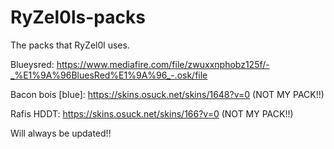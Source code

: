# RyZel0ls-packs
The packs that RyZel0l uses.


Blueysred:
https://www.mediafire.com/file/zwuxxnphobz125f/-_%E1%9A%96BluesRed%E1%9A%96_-.osk/file

Bacon bois [blue]: https://skins.osuck.net/skins/1648?v=0 
(NOT MY PACK!!) 

Rafis HDDT: https://skins.osuck.net/skins/166?v=0
(NOT MY PACK!!)

Will always be updated!!

